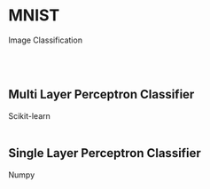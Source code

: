 # MNIST
Image Classification

<br></br>

## Multi Layer Perceptron Classifier
Scikit-learn
<br></br>

## Single Layer Perceptron Classifier
Numpy
<br>

<br></br>

